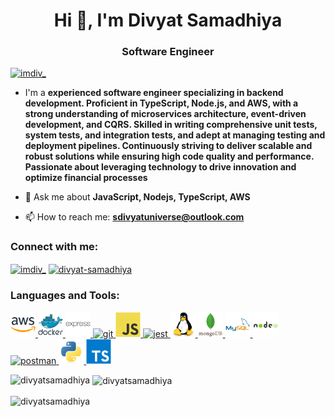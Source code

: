 <h1 align="center">Hi 👋, I'm Divyat Samadhiya</h1>
<h3 align="center">Software Engineer</h3>

<p align="left"> <a href="https://twitter.com/imdiv_" target="blank"><img src="https://img.shields.io/twitter/follow/imdiv_?logo=twitter&style=for-the-badge" alt="imdiv_" /></a> </p>

- I'm a **experienced software engineer specializing in backend development. Proficient in TypeScript, Node.js, and AWS, with a strong understanding of microservices architecture, event-driven development, and CQRS. Skilled in writing comprehensive unit tests, system tests, and integration tests, and adept at managing testing and deployment pipelines. Continuously striving to deliver scalable and robust solutions while ensuring high code quality and performance. Passionate about leveraging technology to drive innovation and optimize financial processes**

- 💬 Ask me about **JavaScript, Nodejs, TypeScript, AWS**

- 📫 How to reach me: **sdivyatuniverse@outlook.com**

<h3 align="left">Connect with me:</h3>
<p align="left">
<a href="https://twitter.com/imdiv_" target="blank"><img align="center" src="https://raw.githubusercontent.com/rahuldkjain/github-profile-readme-generator/master/src/images/icons/Social/twitter.svg" alt="imdiv_" height="30" width="40" /></a>
<a href="https://linkedin.com/in/divyat-samadhiya" target="blank"><img align="center" src="https://raw.githubusercontent.com/rahuldkjain/github-profile-readme-generator/master/src/images/icons/Social/linked-in-alt.svg" alt="divyat-samadhiya" height="30" width="40" /></a>
</p>

<h3 align="left">Languages and Tools:</h3>
<p align="left"> <a href="https://aws.amazon.com" target="_blank" rel="noreferrer"> <img src="https://raw.githubusercontent.com/devicons/devicon/master/icons/amazonwebservices/amazonwebservices-original-wordmark.svg" alt="aws" width="40" height="40"/> </a> <a href="https://www.docker.com/" target="_blank" rel="noreferrer"> <img src="https://raw.githubusercontent.com/devicons/devicon/master/icons/docker/docker-original-wordmark.svg" alt="docker" width="40" height="40"/> </a> <a href="https://expressjs.com" target="_blank" rel="noreferrer"> <img src="https://raw.githubusercontent.com/devicons/devicon/master/icons/express/express-original-wordmark.svg" alt="express" width="40" height="40"/> </a> <a href="https://git-scm.com/" target="_blank" rel="noreferrer"> <img src="https://www.vectorlogo.zone/logos/git-scm/git-scm-icon.svg" alt="git" width="40" height="40"/> </a> <a href="https://developer.mozilla.org/en-US/docs/Web/JavaScript" target="_blank" rel="noreferrer"> <img src="https://raw.githubusercontent.com/devicons/devicon/master/icons/javascript/javascript-original.svg" alt="javascript" width="40" height="40"/> </a> <a href="https://jestjs.io" target="_blank" rel="noreferrer"> <img src="https://www.vectorlogo.zone/logos/jestjsio/jestjsio-icon.svg" alt="jest" width="40" height="40"/> </a> <a href="https://www.linux.org/" target="_blank" rel="noreferrer"> <img src="https://raw.githubusercontent.com/devicons/devicon/master/icons/linux/linux-original.svg" alt="linux" width="40" height="40"/> </a> <a href="https://www.mongodb.com/" target="_blank" rel="noreferrer"> <img src="https://raw.githubusercontent.com/devicons/devicon/master/icons/mongodb/mongodb-original-wordmark.svg" alt="mongodb" width="40" height="40"/> </a> <a href="https://www.mysql.com/" target="_blank" rel="noreferrer"> <img src="https://raw.githubusercontent.com/devicons/devicon/master/icons/mysql/mysql-original-wordmark.svg" alt="mysql" width="40" height="40"/> </a> <a href="https://nodejs.org" target="_blank" rel="noreferrer"> <img src="https://raw.githubusercontent.com/devicons/devicon/master/icons/nodejs/nodejs-original-wordmark.svg" alt="nodejs" width="40" height="40"/> </a> <a href="https://postman.com" target="_blank" rel="noreferrer"> <img src="https://www.vectorlogo.zone/logos/getpostman/getpostman-icon.svg" alt="postman" width="40" height="40"/> </a> <a href="https://www.python.org" target="_blank" rel="noreferrer"> <img src="https://raw.githubusercontent.com/devicons/devicon/master/icons/python/python-original.svg" alt="python" width="40" height="40"/> </a> <a href="https://www.typescriptlang.org/" target="_blank" rel="noreferrer"> <img src="https://raw.githubusercontent.com/devicons/devicon/master/icons/typescript/typescript-original.svg" alt="typescript" width="40" height="40"/> </a> </p>

<p><img align="left" src="https://github-readme-stats.vercel.app/api/top-langs?username=divyatsamadhiya&show_icons=true&locale=en&layout=compact" alt="divyatsamadhiya" /></p>

<p>&nbsp;<img align="center" src="https://github-readme-stats.vercel.app/api?username=divyatsamadhiya&show_icons=true&locale=en" alt="divyatsamadhiya" /></p>

<p><img align="center" src="https://github-readme-streak-stats.herokuapp.com/?user=divyatsamadhiya&" alt="divyatsamadhiya" /></p>
